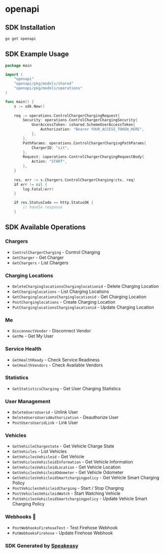 # openapi

<!-- Start SDK Installation -->
## SDK Installation

```bash
go get openapi
```
<!-- End SDK Installation -->

## SDK Example Usage
<!-- Start SDK Example Usage -->
```go
package main

import (
    "openapi"
    "openapi/pkg/models/shared"
    "openapi/pkg/models/operations"
)

func main() {
    s := sdk.New()
    
    req := operations.ControlChargerChargingRequest{
        Security: operations.ControlChargerChargingSecurity{
            UserAccessToken: &shared.SchemeUserAccessToken{
                Authorization: "Bearer YOUR_ACCESS_TOKEN_HERE",
            },
        },
        PathParams: operations.ControlChargerChargingPathParams{
            ChargerID: "sit",
        },
        Request: &operations.ControlChargerChargingRequestBody{
            Action: "START",
        },
    }
    
    res, err := s.Chargers.ControlChargerCharging(ctx, req)
    if err != nil {
        log.Fatal(err)
    }

    if res.StatusCode == http.StatusOK {
        // handle response
    }
```
<!-- End SDK Example Usage -->

<!-- Start SDK Available Operations -->
## SDK Available Operations

### Chargers

* `ControlChargerCharging` - Control Charging
* `GetCharger` - Get Charger
* `GetChargers` - List Chargers

### Charging Locations

* `DeleteCharginglocationsCharginglocationid` - Delete Charging Location
* `GetCharginglocations` - List Charging Locations
* `GetCharginglocationsCharginglocationid` - Get Charging Location
* `PostCharginglocations` - Create Charging Location
* `PutCharginglocationsCharginglocationid` - Update Charging Location

### Me

* `DisconnectVendor` - Disconnect Vendor
* `GetMe` - Get My User

### Service Health

* `GetHealthReady` - Check Service Readiness
* `GetHealthVendors` - Check Available Vendors

### Statistics

* `GetStatisticsCharging` - Get User Charging Statistics

### User Management

* `DeleteUsersUserid` - Unlink User
* `DeleteUsersUseridAuthorization` - Deauthorize User
* `PostUsersUseridLink` - Link User

### Vehicles

* `GetVehicleChargestate` - Get Vehicle Charge State
* `GetVehicles` - List Vehicles
* `GetVehiclesVehicleid` - Get Vehicle
* `GetVehiclesVehicleidInformation` - Get Vehicle Information
* `GetVehiclesVehicleidLocation` - Get Vehicle Location
* `GetVehiclesVehicleidOdometer` - Get Vehicle Odometer
* `GetVehiclesVehicleidSmartchargingpolicy` - Get Vehicle Smart Charging Policy
* `PostVehiclesVehicleidCharging` - Start / Stop Charging
* `PostVehiclesVehicleidWatch` - Start Watching Vehicle
* `PutVehiclesVehicleidSmartchargingpolicy` - Update Vehicle Smart Charging Policy

### Webhooks 🧪

* `PostWebhooksFirehoseTest` - Test Firehose Webhook
* `PutWebhooksFirehose` - Update Firehose Webhook

<!-- End SDK Available Operations -->

### SDK Generated by [Speakeasy](https://docs.speakeasyapi.dev/docs/using-speakeasy/client-sdks)
